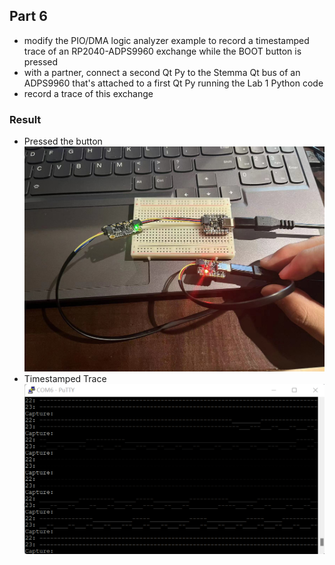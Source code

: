 ## Part 6
- modify the PIO/DMA logic analyzer example to record a timestamped trace of an RP2040-ADPS9960 exchange while the BOOT button is pressed
- with a partner, connect a second Qt Py to the Stemma Qt bus of an ADPS9960 that's attached to a first Qt Py running the Lab 1 Python code
- record a trace of this exchange
### Result
- Pressed the button
![image](https://github.com/IndigoQuadratic/ese5190-2022-lab2b-esp/blob/ea2d8aac8dd10695dab8ce0b74218723fa1ece33/flashlight/p6/p6-2.jpg)
- Timestamped Trace
![image](https://github.com/IndigoQuadratic/ese5190-2022-lab2b-esp/blob/1392387fb9f3573f4c04bcfdc0e81d4b26abca0d/flashlight/p6/P6-1.jpg)

